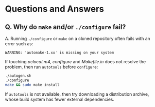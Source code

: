 # Questions and Answers

## Q. Why do `make` and/or `./configure` fail?

A. Running `./configure` or `make` on a cloned repository often
   fails with an error such as:

```
WARNING: 'automake-1.xx' is missing on your system
```

If touching _aclocal.m4_, _configure_ and _Makefile.in_ does not
resolve the problem, then run `autotools` before `configure`:

```bash
./autogen.sh
./configure
make && sudo make install
```

If `autotools` is not available, then try downloading a distribution
archive, whose build system has fewer external dependencies.
